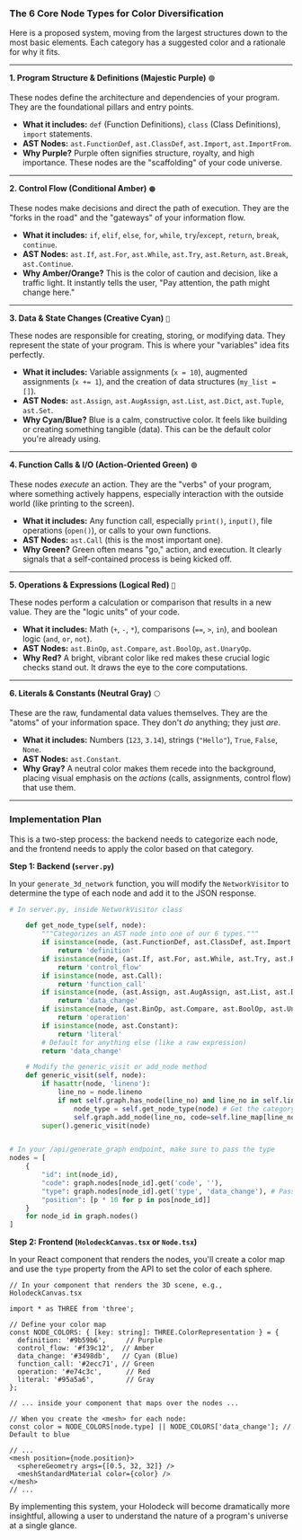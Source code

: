 ### The 6 Core Node Types for Color Diversification

Here is a proposed system, moving from the largest structures down to the most basic elements. Each category has a suggested color and a rationale for why it fits.

---

**1. Program Structure & Definitions (Majestic Purple)** `🟣`

These nodes define the architecture and dependencies of your program. They are the foundational pillars and entry points.

*   **What it includes:** `def` (Function Definitions), `class` (Class Definitions), `import` statements.
*   **AST Nodes:** `ast.FunctionDef`, `ast.ClassDef`, `ast.Import`, `ast.ImportFrom`.
*   **Why Purple?** Purple often signifies structure, royalty, and high importance. These nodes are the "scaffolding" of your code universe.

---

**2. Control Flow (Conditional Amber)** `🟠`

These nodes make decisions and direct the path of execution. They are the "forks in the road" and the "gateways" of your information flow.

*   **What it includes:** `if`, `elif`, `else`, `for`, `while`, `try`/`except`, `return`, `break`, `continue`.
*   **AST Nodes:** `ast.If`, `ast.For`, `ast.While`, `ast.Try`, `ast.Return`, `ast.Break`, `ast.Continue`.
*   **Why Amber/Orange?** This is the color of caution and decision, like a traffic light. It instantly tells the user, "Pay attention, the path might change here."

---

**3. Data & State Changes (Creative Cyan)** `🔵`

These nodes are responsible for creating, storing, or modifying data. They represent the state of your program. This is where your "variables" idea fits perfectly.

*   **What it includes:** Variable assignments (`x = 10`), augmented assignments (`x += 1`), and the creation of data structures (`my_list = []`).
*   **AST Nodes:** `ast.Assign`, `ast.AugAssign`, `ast.List`, `ast.Dict`, `ast.Tuple`, `ast.Set`.
*   **Why Cyan/Blue?** Blue is a calm, constructive color. It feels like building or creating something tangible (data). This can be the default color you're already using.

---

**4. Function Calls & I/O (Action-Oriented Green)** `🟢`

These nodes *execute* an action. They are the "verbs" of your program, where something actively happens, especially interaction with the outside world (like printing to the screen).

*   **What it includes:** Any function call, especially `print()`, `input()`, file operations (`open()`), or calls to your own functions.
*   **AST Nodes:** `ast.Call` (this is the most important one).
*   **Why Green?** Green often means "go," action, and execution. It clearly signals that a self-contained process is being kicked off.

---

**5. Operations & Expressions (Logical Red)** `🔴`

These nodes perform a calculation or comparison that results in a new value. They are the "logic units" of your code.

*   **What it includes:** Math (`+`, `-`, `*`), comparisons (`==`, `>`, `in`), and boolean logic (`and`, `or`, `not`).
*   **AST Nodes:** `ast.BinOp`, `ast.Compare`, `ast.BoolOp`, `ast.UnaryOp`.
*   **Why Red?** A bright, vibrant color like red makes these crucial logic checks stand out. It draws the eye to the core computations.

---

**6. Literals & Constants (Neutral Gray)** `⚪`

These are the raw, fundamental data values themselves. They are the "atoms" of your information space. They don't *do* anything; they just *are*.

*   **What it includes:** Numbers (`123`, `3.14`), strings (`"Hello"`), `True`, `False`, `None`.
*   **AST Nodes:** `ast.Constant`.
*   **Why Gray?** A neutral color makes them recede into the background, placing visual emphasis on the *actions* (calls, assignments, control flow) that use them.

---

### Implementation Plan

This is a two-step process: the backend needs to categorize each node, and the frontend needs to apply the color based on that category.

**Step 1: Backend (`server.py`)**

In your `generate_3d_network` function, you will modify the `NetworkVisitor` to determine the type of each node and add it to the JSON response.

```python
# In server.py, inside NetworkVisitor class

    def get_node_type(self, node):
        """Categorizes an AST node into one of our 6 types."""
        if isinstance(node, (ast.FunctionDef, ast.ClassDef, ast.Import, ast.ImportFrom)):
            return 'definition'
        if isinstance(node, (ast.If, ast.For, ast.While, ast.Try, ast.Return, ast.Break, ast.Continue)):
            return 'control_flow'
        if isinstance(node, ast.Call):
            return 'function_call'
        if isinstance(node, (ast.Assign, ast.AugAssign, ast.List, ast.Dict, ast.Tuple, ast.Set)):
            return 'data_change'
        if isinstance(node, (ast.BinOp, ast.Compare, ast.BoolOp, ast.UnaryOp)):
            return 'operation'
        if isinstance(node, ast.Constant):
            return 'literal'
        # Default for anything else (like a raw expression)
        return 'data_change'

    # Modify the generic_visit or add_node method
    def generic_visit(self, node):
        if hasattr(node, 'lineno'):
            line_no = node.lineno
            if not self.graph.has_node(line_no) and line_no in self.line_map:
                node_type = self.get_node_type(node) # Get the category
                self.graph.add_node(line_no, code=self.line_map[line_no], type=node_type) # Add it here
        super().generic_visit(node)


# In your /api/generate_graph endpoint, make sure to pass the type
nodes = [
    {
        "id": int(node_id),
        "code": graph.nodes[node_id].get('code', ''),
        "type": graph.nodes[node_id].get('type', 'data_change'), # Pass the type
        "position": [p * 10 for p in pos[node_id]]
    }
    for node_id in graph.nodes()
]
```

**Step 2: Frontend (`HolodeckCanvas.tsx` or `Node.tsx`)**

In your React component that renders the nodes, you'll create a color map and use the `type` property from the API to set the color of each sphere.

```tsx
// In your component that renders the 3D scene, e.g., HolodeckCanvas.tsx

import * as THREE from 'three';

// Define your color map
const NODE_COLORS: { [key: string]: THREE.ColorRepresentation } = {
  definition: '#9b59b6',     // Purple
  control_flow: '#f39c12',  // Amber
  data_change: '#3498db',   // Cyan (Blue)
  function_call: '#2ecc71', // Green
  operation: '#e74c3c',      // Red
  literal: '#95a5a6',        // Gray
};

// ... inside your component that maps over the nodes ...

// When you create the <mesh> for each node:
const color = NODE_COLORS[node.type] || NODE_COLORS['data_change']; // Default to blue

// ...
<mesh position={node.position}>
  <sphereGeometry args={[0.5, 32, 32]} />
  <meshStandardMaterial color={color} />
</mesh>
// ...
```

By implementing this system, your Holodeck will become dramatically more insightful, allowing a user to understand the nature of a program's universe at a single glance.